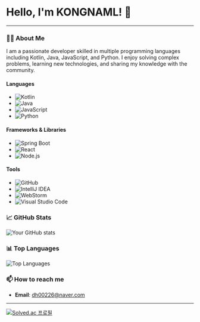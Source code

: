 # Hello, I'm KONGNAML! 👋

---

### 🧑‍💻 About Me
I am a passionate developer skilled in multiple programming languages including Kotlin, Java, JavaScript, and Python. I enjoy solving complex problems, learning new technologies, and sharing my knowledge with the community.

#### Languages
- ![Kotlin](https://img.shields.io/badge/-Kotlin-0095D5?style=flat-square&logo=kotlin&logoColor=white)
- ![Java](https://img.shields.io/badge/-Java-007396?style=flat-square&logo=java&logoColor=white)
- ![JavaScript](https://img.shields.io/badge/-JavaScript-F7DF1E?style=flat-square&logo=javascript&logoColor=black)
- ![Python](https://img.shields.io/badge/-Python-3776AB?style=flat-square&logo=python&logoColor=white)

#### Frameworks & Libraries
- ![Spring Boot](https://img.shields.io/badge/-Spring%20Boot-6DB33F?style=flat-square&logo=spring-boot&logoColor=white)
- ![React](https://img.shields.io/badge/-React-61DAFB?style=flat-square&logo=react&logoColor=black)
- ![Node.js](https://img.shields.io/badge/-Node.js-339933?style=flat-square&logo=node-dot-js&logoColor=white)

#### Tools
- ![GitHub](https://img.shields.io/badge/-GitHub-181717?style=flat-square&logo=github&logoColor=white)
- ![IntelliJ IDEA](https://img.shields.io/badge/-IntelliJ%20IDEA-000000?style=flat-square&logo=intellij-idea&logoColor=white)
- ![WebStorm](https://img.shields.io/badge/-WebStorm-000000?style=flat-square&logo=webstorm&logoColor=white)
- ![Visual Studio Code](https://img.shields.io/badge/-VS%20Code-007ACC?style=flat-square&logo=visual-studio-code&logoColor=white)

### 📈 GitHub Stats
![Your GitHub stats](https://github-readme-stats.vercel.app/api?username=KONGNAML&show_icons=true&theme=radical)

### 📊 Top Languages
![Top Languages](https://github-readme-stats.vercel.app/api/top-langs/?username=KONGNAML&layout=compact&theme=radical)

### 📫 How to reach me
- **Email**: [dh00226@naver.com](mailto:your-email@example.com)

---

[![Solved.ac 프로필](http://mazassumnida.wtf/api/v2/generate_badge?boj=KONGNAML)](https://solved.ac/KONGNAML)
